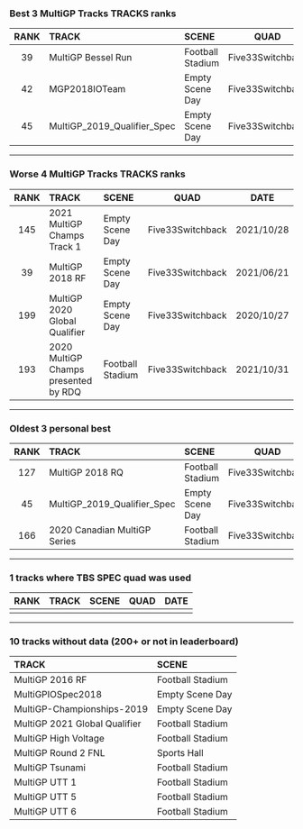 ### Best 3 MultiGP Tracks TRACKS ranks
|RANK|TRACK|SCENE|QUAD|DATE|
|:---:|:---|:---|:---:|:---:|
|39|MultiGP Bessel Run|Football Stadium|Five33Switchback|2021/09/20|
|42|MGP2018IOTeam|Empty Scene Day|Five33Switchback|2021/05/23|
|45|MultiGP_2019_Qualifier_Spec|Empty Scene Day|Five33Switchback|2020/07/20|
---
### Worse 4 MultiGP Tracks TRACKS ranks
|RANK|TRACK|SCENE|QUAD|DATE|
|:---:|:---|:---|:---:|:---:|
|145|2021 MultiGP Champs Track 1|Empty Scene Day|Five33Switchback|2021/10/28|
|39|MultiGP 2018 RF|Empty Scene Day|Five33Switchback|2021/06/21|
|199|MultiGP 2020 Global Qualifier|Empty Scene Day|Five33Switchback|2020/10/27|
|193|2020 MultiGP Champs presented by RDQ|Football Stadium|Five33Switchback|2021/10/31|
---
### Oldest 3 personal best
|RANK|TRACK|SCENE|QUAD|DATE|
|:---:|:---|:---|:---:|:---:|
|127|MultiGP 2018 RQ|Football Stadium|Five33Switchback|2020/07/20|
|45|MultiGP_2019_Qualifier_Spec|Empty Scene Day|Five33Switchback|2020/07/20|
|166|2020 Canadian MultiGP Series|Football Stadium|Five33Switchback|2020/07/25|
---
### 1 tracks where TBS SPEC quad was used
|RANK|TRACK|SCENE|QUAD|DATE|
|:---:|:---|:---|:---:|:---:|
||||||
---
### 10 tracks without data (200+ or not in leaderboard)
|TRACK|SCENE|
|:---|:---|
|MultiGP 2016 RF|Football Stadium|
|MultiGPIOSpec2018|Empty Scene Day|
|MultiGP-Championships-2019|Empty Scene Day|
|MultiGP 2021 Global Qualifier|Football Stadium|
|MultiGP High Voltage|Football Stadium|
|MultiGP Round 2 FNL|Sports Hall|
|MultiGP Tsunami|Football Stadium|
|MultiGP UTT 1|Football Stadium|
|MultiGP UTT 5|Football Stadium|
|MultiGP UTT 6|Football Stadium|
